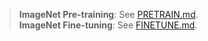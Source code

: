 
> **ImageNet Pre-training**: See [PRETRAIN.md](PRETRAIN.md).\
> **ImageNet Fine-tuning**: See [FINETUNE.md](FINETUNE.md).
